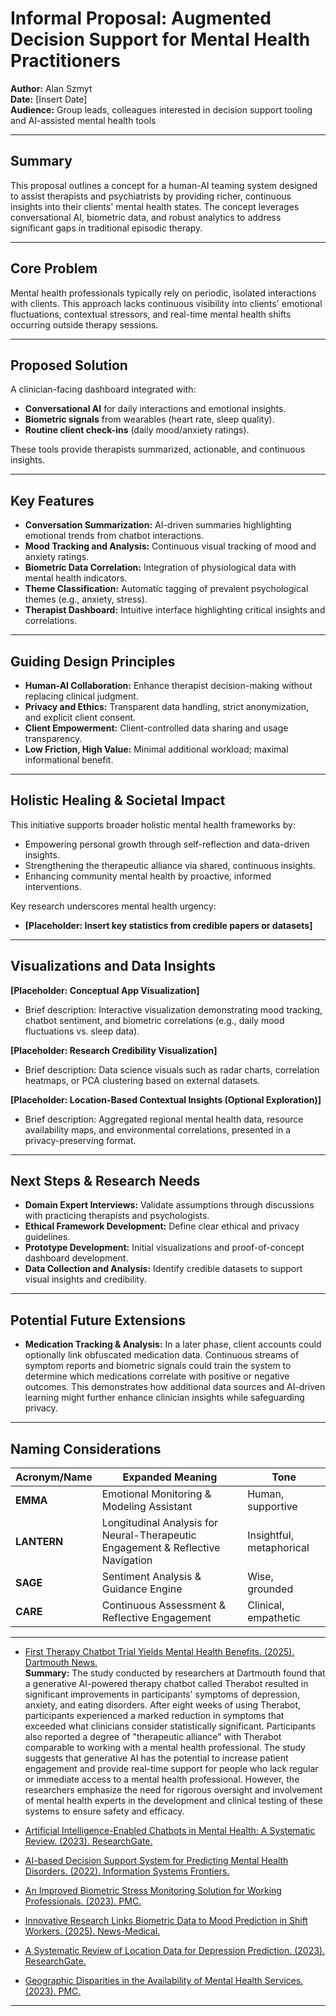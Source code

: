 # Informal Proposal: Augmented Decision Support for Mental Health Practitioners

**Author:** Alan Szmyt  
**Date:** [Insert Date]  
**Audience:** Group leads, colleagues interested in decision support tooling and AI-assisted mental health tools  

---

## Summary

This proposal outlines a concept for a human-AI teaming system designed to assist therapists and psychiatrists by providing richer, continuous insights into their clients' mental health states. The concept leverages conversational AI, biometric data, and robust analytics to address significant gaps in traditional episodic therapy.

---

## Core Problem

Mental health professionals typically rely on periodic, isolated interactions with clients. This approach lacks continuous visibility into clients' emotional fluctuations, contextual stressors, and real-time mental health shifts occurring outside therapy sessions.

---

## Proposed Solution

A clinician-facing dashboard integrated with:
- **Conversational AI** for daily interactions and emotional insights.
- **Biometric signals** from wearables (heart rate, sleep quality).
- **Routine client check-ins** (daily mood/anxiety ratings).

These tools provide therapists summarized, actionable, and continuous insights.

---

## Key Features

- **Conversation Summarization:** AI-driven summaries highlighting emotional trends from chatbot interactions.
- **Mood Tracking and Analysis:** Continuous visual tracking of mood and anxiety ratings.
- **Biometric Data Correlation:** Integration of physiological data with mental health indicators.
- **Theme Classification:** Automatic tagging of prevalent psychological themes (e.g., anxiety, stress).
- **Therapist Dashboard:** Intuitive interface highlighting critical insights and correlations.

---

## Guiding Design Principles

- **Human-AI Collaboration:** Enhance therapist decision-making without replacing clinical judgment.
- **Privacy and Ethics:** Transparent data handling, strict anonymization, and explicit client consent.
- **Client Empowerment:** Client-controlled data sharing and usage transparency.
- **Low Friction, High Value:** Minimal additional workload; maximal informational benefit.

---

## Holistic Healing & Societal Impact

This initiative supports broader holistic mental health frameworks by:
- Empowering personal growth through self-reflection and data-driven insights.
- Strengthening the therapeutic alliance via shared, continuous insights.
- Enhancing community mental health by proactive, informed interventions.

Key research underscores mental health urgency:
- **[Placeholder: Insert key statistics from credible papers or datasets]**

---

## Visualizations and Data Insights

**[Placeholder: Conceptual App Visualization]**  
- Brief description: Interactive visualization demonstrating mood tracking, chatbot sentiment, and biometric correlations (e.g., daily mood fluctuations vs. sleep data).

**[Placeholder: Research Credibility Visualization]**  
- Brief description: Data science visuals such as radar charts, correlation heatmaps, or PCA clustering based on external datasets.

**[Placeholder: Location-Based Contextual Insights (Optional Exploration)]**  
- Brief description: Aggregated regional mental health data, resource availability maps, and environmental correlations, presented in a privacy-preserving format.

---

## Next Steps & Research Needs

- **Domain Expert Interviews:** Validate assumptions through discussions with practicing therapists and psychologists.
- **Ethical Framework Development:** Define clear ethical and privacy guidelines.
- **Prototype Development:** Initial visualizations and proof-of-concept dashboard development.
- **Data Collection and Analysis:** Identify credible datasets to support visual insights and credibility.

---

## Potential Future Extensions

- **Medication Tracking & Analysis:** In a later phase, client accounts could optionally link obfuscated medication data. Continuous streams of symptom reports and biometric signals could train the system to determine which medications correlate with positive or negative outcomes. This demonstrates how additional data sources and AI-driven learning might further enhance clinician insights while safeguarding privacy.

---

## Naming Considerations

| Acronym/Name | Expanded Meaning | Tone |
|--------------|------------------|------|
| **EMMA**     | Emotional Monitoring & Modeling Assistant | Human, supportive |
| **LANTERN**  | Longitudinal Analysis for Neural-Therapeutic Engagement & Reflective Navigation | Insightful, metaphorical |
| **SAGE**     | Sentiment Analysis & Guidance Engine | Wise, grounded |
| **CARE**     | Continuous Assessment & Reflective Engagement | Clinical, empathetic |

---

- [First Therapy Chatbot Trial Yields Mental Health Benefits. (2025). Dartmouth News.](https://home.dartmouth.edu/news/2025/03/first-therapy-chatbot-trial-yields-mental-health-benefits)  
  **Summary:** The study conducted by researchers at Dartmouth found that a generative AI-powered therapy chatbot called Therabot resulted in significant improvements in participants' symptoms of depression, anxiety, and eating disorders. After eight weeks of using Therabot, participants experienced a marked reduction in symptoms that exceeded what clinicians consider statistically significant. Participants also reported a degree of "therapeutic alliance" with Therabot comparable to working with a mental health professional. The study suggests that generative AI has the potential to increase patient engagement and provide real-time support for people who lack regular or immediate access to a mental health professional. However, the researchers emphasize the need for rigorous oversight and involvement of mental health experts in the development and clinical testing of these systems to ensure safety and efficacy.


- [Artificial Intelligence-Enabled Chatbots in Mental Health: A Systematic Review. (2023). ResearchGate.](https://www.researchgate.net/publication/366774382_Artificial_Intelligence-Enabled_Chatbots_in_Mental_Health_A_Systematic_Review)
- [AI-based Decision Support System for Predicting Mental Health Disorders. (2022). Information Systems Frontiers.](https://link.springer.com/article/10.1007/s10796-022-10282-5)
- [An Improved Biometric Stress Monitoring Solution for Working Professionals. (2023). PMC.](https://pmc.ncbi.nlm.nih.gov/articles/PMC11651562/)
- [Innovative Research Links Biometric Data to Mood Prediction in Shift Workers. (2025). News-Medical.](https://www.news-medical.net/news/20250122/Innovative-research-links-biometric-data-to-mood-prediction-in-shift-workers.aspx)
- [A Systematic Review of Location Data for Depression Prediction. (2023). ResearchGate.](https://www.researchgate.net/publication/371142735_A_Systematic_Review_of_Location_Data_for_Depression_Prediction)
- [Geographic Disparities in the Availability of Mental Health Services. (2023). PMC.](https://pmc.ncbi.nlm.nih.gov/articles/PMC9772127/)
---